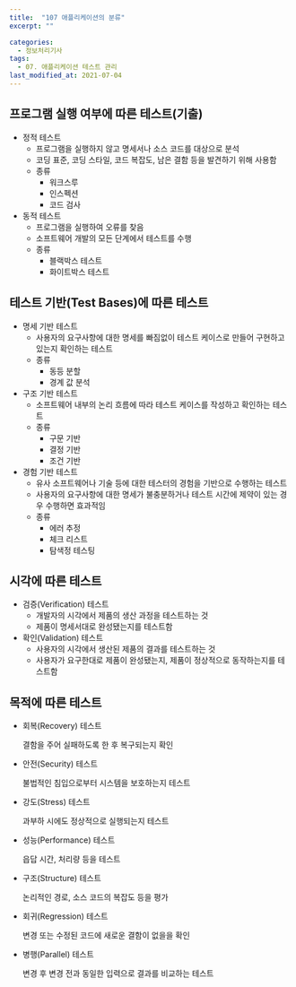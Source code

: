 ```yaml
---
title:  "107 애플리케이션의 분류"
excerpt: ""

categories:
  - 정보처리기사
tags:
  - 07. 애플리케이션 테스트 관리
last_modified_at: 2021-07-04
---
```




## 프로그램 실행 여부에 따른 테스트(기출)

+ 정적 테스트
  + 프로그램을 실행하지 않고 명세서나 소스 코드를 대상으로 분석
  + 코딩 표준, 코딩 스타일, 코드 복잡도, 남은 결함 등을 발견하기 위해 사용함
  + 종류
    + 워크스루
    + 인스펙션
    + 코드 검사
+ 동적 테스트
  + 프로그램을 실행하여 오류를 찾음
  + 소프트웨어 개발의 모든 단계에서 테스트를 수행
  + 종류
    + 블랙박스 테스트
    + 화이트박스 테스트





## 테스트 기반(Test Bases)에 따른 테스트

+ 명세 기반 테스트
  + 사용자의 요구사항에 대한 명세를 빠짐없이 테스트 케이스로 만들어 구현하고 있는지 확인하는 테스트
  + 종류
    + 동등 분할
    + 경계 값 분석
+ 구조 기반 테스트
  + 소프트웨어 내부의 논리 흐름에 따라 테스트 케이스를 작성하고 확인하는 테스트
  + 종류
    + 구문 기반
    + 결정 기반
    + 조건 기반
+ 경험 기반 테스트
  + 유사 소프트웨어나 기술 등에 대한 테스터의 경험을 기반으로 수행하는 테스트
  + 사용자의 요구사항에 대한 명세가 불충분하거나 테스트 시간에 제약이 있는 경우 수행하면 효과적임
  + 종류
    + 에러 추정
    + 체크 리스트
    + 탐색정 테스팅





## 시각에 따른 테스트

+ 검증(Verification) 테스트
  + 개발자의 시각에서 제품의 생산 과정을 테스트하는 것
  + 제품이 명세서대로 완성됐는지를 테스트함
+ 확인(Validation) 테스트
  + 사용자의 시각에서 생산된 제품의 결과를 테스트하는 것
  + 사용자가 요구한대로 제품이 완성됐는지, 제품이 정상적으로 동작하는지를 테스트함





## 목적에 따른 테스트

+ 회복(Recovery) 테스트

  결함을 주어 실패하도록 한 후 복구되는지 확인

+ 안전(Security) 테스트

  불법적인 침입으로부터 시스템을 보호하는지 테스트

+ 강도(Stress) 테스트

  과부하 시에도 정상적으로 실행되는지 테스트

+ 성능(Performance) 테스트

  읍답 시간, 처리량 등을 테스트

+ 구조(Structure) 테스트

  논리적인 경로, 소스 코드의 복잡도 등을 평가

+ 회귀(Regression) 테스트

  변경 또는 수정된 코드에 새로운 결함이 없을을 확인

+ 병행(Parallel) 테스트

  변경 후 변경 전과 동일한 입력으로 결과를 비교하는 테스트
